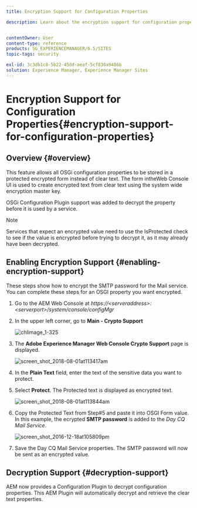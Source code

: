 ```yaml
---
title: Encryption Support for Configuration Properties

description: Learn about the encryption support for configuration properties provided in AEM.


contentOwner: User
content-type: reference
products: SG_EXPERIENCEMANAGER/6.5/SITES
topic-tags: security

exl-id: 3c3db1c8-5b22-45dd-aeaf-5cf830a9486b
solution: Experience Manager, Experience Manager Sites
---
```

# Encryption Support for Configuration Properties{#encryption-support-for-configuration-properties}

## Overview {#overview}

This feature allows all OSGi configuration properties to be stored in a protected encrypted form instead of clear text. The form intheWeb Console UI is used to create encrypted text from clear text using the system wide encryption master key.

OSGi Configuration Plugin support was added to decrypt the property before it is used by a service.

>[!NOTE]
>
>Services that expect an encrypted value need to use the IsProtected check to see if the value is encrypted before trying to decrypt it, as it may already have been decrypted.

## Enabling Encryption Support {#enabling-encryption-support}

These steps show how to encrypt the SMTP password for the Mail service. You can complete these steps for an OSGI property you want encrypted.

1. Go to the AEM Web Console at *https://&lt;serveraddress&gt;:&lt;serverport&gt;/system/console/configMgr*
1. In the upper left corner, go to **Main - Crypto Support**

   ![chlimage_1-325](assets/chlimage_1-325.png)

1. The **Adobe Experience Manager Web Console Crypto Support** page is displayed.

   ![screen_shot_2018-08-01at113417am](assets/screen_shot_2018-08-01at113417am.png)

1. In the **Plain Text** field, enter the text of the sensitive data you want to protect.
1. Select **Protect**. The Protected text is displayed as encrypted text.

   ![screen_shot_2018-08-01at113844am](assets/screen_shot_2018-08-01at113844am.png)

1. Copy the Protected Text from Step#5 and paste it into OSGI Form value. In this example, the ecrypted **SMTP password** is added to the *Day CQ Mail Service*.

   ![screen_shot_2016-12-18at105809pm](assets/screen_shot_2016-12-18at105809pm.png)

1. Save the Day CQ Mail Service properties. The SMTP password will now be sent as an encrypted value.

## Decryption Support {#decryption-support}

AEM now provides a Configuration Plugin to decrypt configuration properties. This AEM Plugin will automatically decrypt and retrieve the clear text properties.
